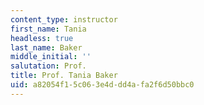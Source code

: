 ```yaml
---
content_type: instructor
first_name: Tania
headless: true
last_name: Baker
middle_initial: ''
salutation: Prof.
title: Prof. Tania Baker
uid: a82054f1-5c06-3e4d-dd4a-fa2f6d50bbc0
---
```

